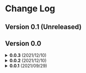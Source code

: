 # Change Log

## Version 0.1 (Unreleased)

## Version 0.0

<details><summary><b>0.0.3</b> (2021/12/10)</summary><p>
  
  - Add Documentation Submodule from https://github.com/Teddy-van-Jerry/Dice_Simulation_Online_Doc.
  
</p></details>

<details><summary><b>0.0.2</b> (2021/12/10)</summary><p>
  
  - Add ReactPhysics3D Test: *HelloWorld* and *BoxShapeBasic*.
  
</p></details>

<details><summary><b>0.0.1</b> (2021/09/29)</summary><p>
  
  - Add dependency AStyle.
  - Add `CHANGELOG.md`.
  - Add LaTeX documentation template.
  - Build the initial project structure (with dependency ReactPhysics3D and QScintilla).
  
</p></details>
